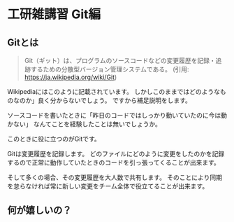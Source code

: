 # 工研雑講習 Git編

## Gitとは

>  Git（ギット）は、プログラムのソースコードなどの変更履歴を記録・追跡するための分散型バージョン管理システムである。
(引用: https://ja.wikipedia.org/wiki/Git)

Wikipediaにはこのように記載されています。
しかしこのままではどのようなものなのか」良く分からないでしょう。
ですから補足説明をします。

ソースコードを書いたときに「昨日のコードではしっかり動いていたのに今は動かない」
なんてことを経験したことは無いでしょうか。

このときに役に立つのがGitです。

Gitは変更履歴を記録します。
どのファイルにどのように変更をしたのかを記録するので正常に動作していたときのコードを引っ張ってくることが出来ます。

そして多くの場合、その変更履歴を大人数で共有します。
そのことにより同期を怠らなければ常に新しい変更をチーム全体で役立てることが出来ます。

## 何が嬉しいの？


